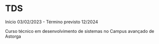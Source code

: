# TDS

Início 03/02/2023 - Término previsto 12/2024

 Curso técnico em desenvolvimento de sistemas no Campus avançado de Astorga
